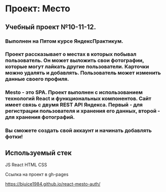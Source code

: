 # Проект: Место

## Учебный проект №10-11-12.


### Выполнен на Пятом курсе ЯндексПрактикум.

### Проект рассказывает о местах в которых побывал пользователь. Он может выложить свои фотографии, которые могут лайкать другие пользователи. Карточки можно удалять и добавлять. Пользователь может изменить данные своего профиля.
### Mesto - это SPA. Проект выполнен с использованием технологий React и функциональных компонентов. Сайт имеет связь с двумя REST API Яндекса. Первый - для регистрации пользователя и хранения его данных, второй - для хранения фотографий.
### Вы сможете создать свой аккаунт и начинать добавлять фотки!



## Используемый стек
JS
React
HTML
CSS


Ссылка на проект в gh-pages

https://bjuice1984.github.io/react-mesto-auth/